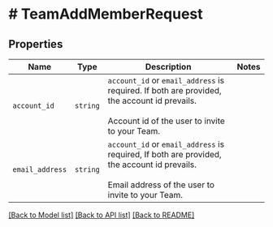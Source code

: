 # # TeamAddMemberRequest



## Properties

Name | Type | Description | Notes
------------ | ------------- | ------------- | -------------
| `account_id` | ```string``` |  `account_id` or `email_address` is required. If both are provided, the account id prevails. <br><br>Account id of the user to invite to your Team.  |  |
| `email_address` | ```string``` |  `account_id` or `email_address` is required, If both are provided, the account id prevails. <br><br>Email address of the user to invite to your Team.  |  |

[[Back to Model list]](../../README.md#models) [[Back to API list]](../../README.md#endpoints) [[Back to README]](../../README.md)
